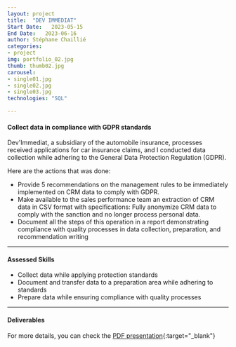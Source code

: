 ```yaml
---
layout: project
title:  "DEV IMMEDIAT"
Start Date:   2023-05-15
End Date:   2023-06-16
author: Stéphane Chaillié
categories:
- project
img: portfolio_02.jpg
thumb: thumb02.jpg
carousel:
- single01.jpg
- single02.jpg
- single03.jpg
technologies: "SQL"

---
```

#### Collect data in compliance with GDPR standards
Dev'Immediat, a subsidiary of the automobile insurance, processes received applications for car insurance claims, and I conducted data collection while adhering to the General Data Protection Regulation (GDPR).

Here are the actions that was done:

- Provide 5 recommendations on the management rules to be immediately implemented on CRM data to comply with GDPR.
- Make available to the sales performance team an extraction of CRM data in CSV format with specifications: Fully anonymize CRM data to comply with the sanction 
  and no longer process personal data.
- Document all the steps of this operation in a report demonstrating compliance with quality processes in data collection, preparation, and recommendation writing

---
#### Assessed Skills
- Collect data while applying protection standards
- Document and transfer data to a preparation area while adhering to standards
- Prepare data while ensuring compliance with quality processes

---
####  Deliverables
For more details, you can check the [PDF presentation](https://stefch86.github.io/solid-jekyll-BIA/assets/Chaillie_Stephane_2_visualisations_042023.pdf){:target="_blank"}
